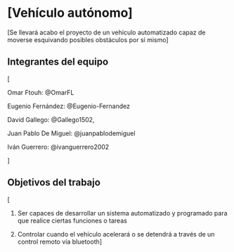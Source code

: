 # [Vehículo autónomo]

[Se llevará acabo el proyecto de un vehículo automatizado capaz de moverse esquivando posibles obstáculos por sí mismo]

## Integrantes del equipo

[

Omar Ftouh: @OmarFL

Eugenio Fernández: @Eugenio-Fernandez

David Gallego: @Gallego1502,

Juan Pablo De Miguel: @juanpablodemiguel

Iván Guerrero: @ivanguerrero2002

]

## Objetivos del trabajo

[

1. Ser capaces de desarrollar un sistema automatizado y programado para que realice ciertas funciones o tareas

2. Controlar cuando el vehículo acelerará o se detendrá a través de un control remoto vía bluetooth]
